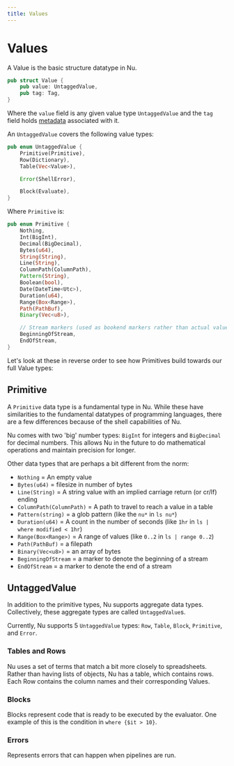 ```yaml
---
title: Values
---
```


# Values

A Value is the basic structure datatype in Nu.

```rust
pub struct Value {
    pub value: UntaggedValue,
    pub tag: Tag,
}
```

Where the `value` field is any given value type `UntaggedValue` and the `tag` field holds [metadata](metadata.md) associated with it.

An `UntaggedValue` covers the following value types:

```rust
pub enum UntaggedValue {
    Primitive(Primitive),
    Row(Dictionary),
    Table(Vec<Value>),

    Error(ShellError),

    Block(Evaluate),
}
```

Where `Primitive` is:

```rust
pub enum Primitive {
    Nothing,
    Int(BigInt),
    Decimal(BigDecimal),
    Bytes(u64),
    String(String),
    Line(String),
    ColumnPath(ColumnPath),
    Pattern(String),
    Boolean(bool),
    Date(DateTime<Utc>),
    Duration(u64),
    Range(Box<Range>),
    Path(PathBuf),
    Binary(Vec<u8>),

    // Stream markers (used as bookend markers rather than actual values)
    BeginningOfStream,
    EndOfStream,
}
```

Let's look at these in reverse order to see how Primitives build towards our full Value types:

## Primitive

A `Primitive` data type is a fundamental type in Nu. While these have similarities to the fundamental datatypes of programming languages, there are a few differences because of the shell capabilities of Nu.

Nu comes with two 'big' number types: `BigInt` for integers and `BigDecimal` for decimal numbers. This allows Nu in the future to do mathematical operations and maintain precision for longer.

Other data types that are perhaps a bit different from the norm:

* `Nothing` = An empty value
* `Bytes(u64)` = filesize in number of bytes
* `Line(String)` = A string value with an implied carriage return (or cr/lf) ending
* `ColumnPath(ColumnPath)` = A path to travel to reach a value in a table
* `Pattern(string)` = a glob pattern (like the `nu*` in `ls nu*`)
* `Duration(u64)` = A count in the number of seconds (like `1hr` in `ls | where modified < 1hr`)
* `Range(Box<Range>)` = A range of values (like `0..2` in `ls | range 0..2`)
* `Path(PathBuf)` = a filepath
* `Binary(Vec<u8>)` = an array of bytes
* `BeginningOfStream` = a marker to denote the beginning of a stream
* `EndOfStream` = a marker to denote the end of a stream

## UntaggedValue

In addition to the primitive types, Nu supports aggregate data types. Collectively, these aggregate types are called `UntaggedValue`s.

Currently, Nu supports 5 `UntaggedValue` types: `Row`, `Table`, `Block`, `Primitive`, and `Error`.

### Tables and Rows

Nu uses a set of terms that match a bit more closely to spreadsheets. Rather than having lists of objects, Nu has a table, which contains rows. Each Row contains the column names and their corresponding Values.

### Blocks

Blocks represent code that is ready to be executed by the evaluator. One example of this is the condition in `where {$it > 10}`. 

### Errors

Represents errors that can happen when pipelines are run.
